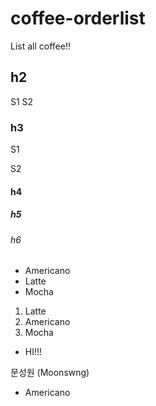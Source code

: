 # coffee-orderlist
List all coffee!!

## h2
S1
S2

### h3
S1

S2


#### h4

##### h5

###### h6

- Americano
- Latte
- Mocha

1. Latte
2. Americano
3. Mocha
<ul>
 <li>HI!!!</li>
</ul>

문성원 (Moonswng)
- Americano
